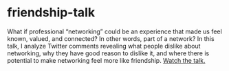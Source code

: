 # friendship-talk
What if professional “networking” could be an experience that made us feel known, valued, and connected? In other words, part of a network? In this talk, I analyze Twitter comments revealing what people dislike about networking, why they have good reason to dislike it, and where there is potential to make networking feel more like friendship. [Watch the talk.](https://www.youtube.com/watch?v=qMEUdIzhxZg)
